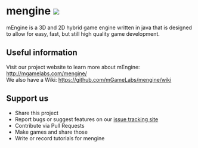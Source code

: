 mengine <a href="http://84.201.32.134:8111/viewType.html?buildTypeId=mEngine_BuildDefault&guest=1"><img src="http://84.201.32.134:8111/app/rest/builds/buildType:(id:mEngine_BuildDefault)/statusIcon"/></a>
=====
mEngine is a 3D and 2D hybrid game engine written in java that is designed to allow for easy, fast, but still high quality game development.

Useful information
-----
Visit our project website to learn more about mEngine: http://mgamelabs.com/mengine/ <br>
We also have a Wiki: https://github.com/mGameLabs/mengine/wiki

Support us
-----
* Share this project
* Report bugs or suggest features on our <a href="http://84.201.32.134:8112/">issue tracking site</a>
* Contribute via Pull Requests
* Make games and share those
* Write or record tutorials for mengine
